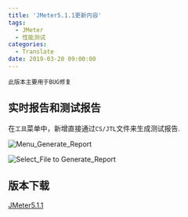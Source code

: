 ```yaml
---
title: 'JMeter5.1.1更新内容'
tags:
  - JMeter
  - 性能测试
categories:
  - Translate
date: 2019-03-20 09:00:00
---
```


```
此版本主要用于BUG修复
```

## 实时报告和测试报告 

在`工具`菜单中，新增直接通过`CS/JTL`文件来生成测试报告.

![Menu_Generate_Report](http://jmeter.apache.org/images/screenshots/changes/5.1.1/01_menu_generate_report.png)

![Select_File to Generate_Report](http://jmeter.apache.org/images/screenshots/changes/5.1.1/02_windows_generate_report.png)

<!--more-->

## 版本下载

[JMeter5.1.1](https://github.com/apache/jmeter/releases/tag/v5_1_1)
 

